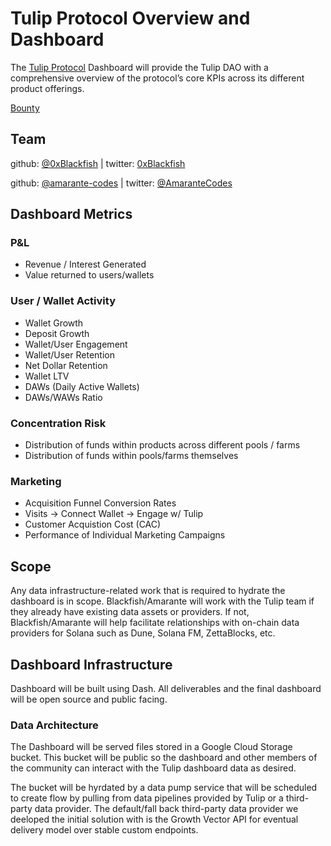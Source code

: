 # Tulip Protocol Overview and Dashboard

The [Tulip Protocol](https://tulip.garden) Dashboard will provide the Tulip DAO with a comprehensive overview of the protocol’s core KPIs across its different product offerings. 

[Bounty](https://app.realms.today/dao/413KSeuFUBSWDzfjU9BBqBAWYKmoR8mncrhV84WcGNAk/proposal/2XAVTwsMJtS9NVLtpzp1VYkbHauvLroijzUFQdDUA7YK)

## Team
github: [@0xBlackfish](https://github.com/0xBlackFish) | twitter: [0xBlackfish](https://twitter.com/0xBlackFish)

github: [@amarante-codes](https://github.com/amarante-codes) | twitter: [@AmaranteCodes](https://twitter.com/AmaranteCodes)

## Dashboard Metrics

### P&L

* Revenue / Interest Generated
* Value returned to users/wallets

### User / Wallet Activity

* Wallet Growth
* Deposit Growth
* Wallet/User Engagement
* Wallet/User Retention
* Net Dollar Retention
* Wallet LTV
* DAWs (Daily Active Wallets)
* DAWs/WAWs Ratio

### Concentration Risk

* Distribution of funds within products across different pools / farms
* Distribution of funds within pools/farms themselves

### Marketing

* Acquisition Funnel Conversion Rates
* Visits → Connect Wallet → Engage w/ Tulip
* Customer Acquistion Cost (CAC)
* Performance of Individual Marketing Campaigns

## Scope
Any data infrastructure-related work that is required to hydrate the dashboard is in scope. Blackfish/Amarante will work with the Tulip team if they already have existing data assets or providers. If not, Blackfish/Amarante will help facilitate relationships with on-chain data providers for Solana such as Dune, Solana FM, ZettaBlocks, etc.

## Dashboard Infrastructure

Dashboard will be built using Dash. All deliverables and the final dashboard will be open source and public facing.

### Data Architecture

The Dashboard will be served files stored in a Google Cloud Storage bucket. This bucket will be public so the dashboard and other members of the community can interact with the Tulip dashboard data as desired.

The bucket will be hyrdated by a data pump service that will be scheduled to create flow by pulling from data pipelines provided by Tulip or a third-party data provider. The default/fall back third-party data provider we deeloped the initial solution with is the Growth Vector API for eventual delivery model over stable custom endpoints.
